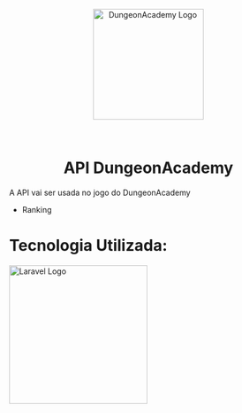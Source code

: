 
<p align="center"><a href="https://oficial.unimar.br/nucleo-de-apoio-psicopedagogico/" target="_blank"><img src="https://github.com/user-attachments/assets/2b7df661-99e8-4c9c-bb29-8894476bb8ce" width="200" alt="DungeonAcademy Logo"></a></p>

<br>

<h1 align="center">API DungeonAcademy</h1>



A API vai ser usada no jogo do DungeonAcademy

* Ranking


# Tecnologia Utilizada:
<p align="left"><a href="https://laravel.com" target="_blank"><img src="https://raw.githubusercontent.com/laravel/art/master/logo-lockup/5%20SVG/2%20CMYK/1%20Full%20Color/laravel-logolockup-cmyk-red.svg" width="250" alt="Laravel Logo"></a></p>

